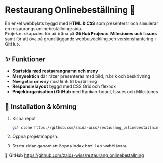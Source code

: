 # Restaurang Onlinebeställning 🍜

En enkel webbplats byggd med **HTML & CSS** som presenterar och simulerar en restaurangs onlinebeställningssida.  
Projektet skapades för att träna på **GitHub Projects, Milestones och Issues** samt för att öva på grundläggande webbutveckling och versionshantering i GitHub.

## ✨ Funktioner
- **Startsida med restaurangnamn och meny**  
- **Menysektion** där rätter presenteras med bild, rubrik och beskrivning  
- **Navigationsmeny** med länk till beställning  
- **Responsiv layout** byggd med CSS Grid och flexbox  
- **Projektorganisation i GitHub** med Kanban-board, Issues och Milestones  

## 🚀 Installation & körning
1. Klona repot:
   ```bash
   git clone https://github.com/zaida-wiss/restaurang_onlinebestallning.git
2. Öppna projektmappen.

3. Starta sidan genom att öppna index.html i en webbläsare.

🔗 GitHub
https://github.com/zaida-wiss/restaurang_onlinebestallning
